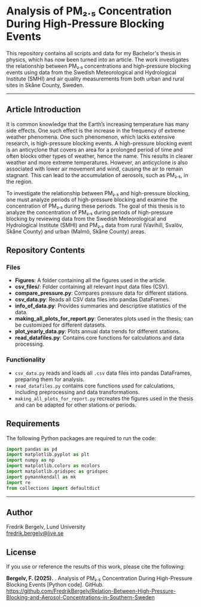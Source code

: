 # Analysis of PM₂.₅ Concentration During High-Pressure Blocking Events

This repository contains all scripts and data for my Bachelor's thesis in physics, which has now been turned into an article. The work investigates the relationship between PM₂.₅ concentrations and high-pressure blocking events using data from the Swedish Meteorological and Hydrological Institute (SMHI) and air quality measurements from both urban and rural sites in Skåne County, Sweden.

---

## Article Introduction

It is common knowledge that the Earth’s increasing temperature has many side effects. One such effect is the increase in the frequency of extreme weather phenomena. One such phenomenon, which lacks extensive research, is high-pressure blocking events. A high-pressure blocking event is an anticyclone that covers an area for a prolonged period of time and often blocks other types of weather, hence the name. This results in clearer weather and more extreme temperatures. However, an anticyclone is also associated with lower air movement and wind, causing the air to remain stagnant. This can lead to the accumulation of aerosols, such as PM₂.₅, in the region.

To investigate the relationship between PM₂.₅ and high-pressure blocking, one must analyze periods of high-pressure blocking and examine the concentration of PM₂.₅ during these periods. The goal of this thesis is to analyze the concentration of PM₂.₅ during periods of high-pressure blocking by reviewing data from the Swedish Meteorological and Hydrological Institute (SMHI) and PM₂.₅ data from rural (Vavihill, Svalöv, Skåne County) and urban (Malmö, Skåne County) areas.

## Repository Contents

### Files

- **Figures**: A folder containing all the figures used in the article.
- **csv_files/**: Folder containing all relevant input data files (CSV).
- **compare_pressure.py**: Compares pressure data for different stations.
- **csv_data.py**: Reads all CSV data files into pandas DataFrames.
- **info_of_data.py**: Provides summaries and descriptive statistics of the data.
- **making_all_plots_for_report.py**: Generates plots used in the thesis; can be customized for different datasets.
- **plot_yearly_data.py**: Plots annual data trends for different stations.
- **read_datafiles.py**: Contains core functions for calculations and data processing.

### Functionality

- `csv_data.py` reads and loads all `.csv` data files into pandas DataFrames, preparing them for analysis.
- `read_datafiles.py` contains core functions used for calculations, including preprocessing and data transformations.
- `making_all_plots_for_report.py` recreates the figures used in the thesis and can be adapted for other stations or periods.

## Requirements

The following Python packages are required to run the code:

```python
import pandas as pd
import matplotlib.pyplot as plt
import numpy as np
import matplotlib.colors as mcolors
import matplotlib.gridspec as gridspec
import pymannkendall as mk
import re
from collections import defaultdict
```
---

## Author

Fredrik Bergelv, Lund University  
[fredrik.bergelv@live.se](mailto:fredrik.bergelv@live.se)

## License

If you use or reference the results of this work, please cite the following:

**Bergelv, F. (2025).** . Analysis of PM₂.₅ Concentration During High-Pressure Blocking Events [Python code]. GitHub. https://github.com/FredrikBergelv/Relation-Between-High-Pressure-Blocking-and-Aerosol-Concentrations-in-Southern-Sweden
